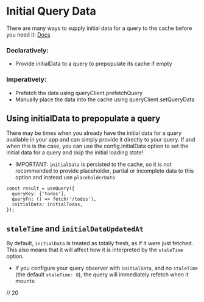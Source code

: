 # Initial Query Data

There are many ways to supply initial data for a query to the cache before you need it:
[Docs](https://tanstack.com/query/latest/docs/framework/react/guides/initial-query-data)

### Declaratively:

- Provide initialData to a query to prepopulate its cache if empty

### Imperatively:

- Prefetch the data using queryClient.prefetchQuery
- Manually place the data into the cache using queryClient.setQueryData

## Using initialData to prepopulate a query

There may be times when you already have the initial data for a query available in your app and can simply provide it directly to your query. If and when this is the case, you can use the config.initialData option to set the initial data for a query and skip the initial loading state!

- IMPORTANT: `initialData` is persisted to the cache, so it is not recommended to provide placeholder, partial or incomplete data to this option and instead use `placeholderData`

```tsx
const result = useQuery({
  queryKey: ['todos'],
  queryFn: () => fetch('/todos'),
  initialData: initialTodos,
});
```

## `staleTime` and `initialDataUpdatedAt`

By default, `initialData` is treated as totally fresh, as if it were just fetched. This also means that it will affect how it is interpreted by the `staleTime` option.

- If you configure your query observer with `initialData`, and no `staleTime` (the default `staleTime: 0`), the query will immediately refetch when it mounts:

// 20
